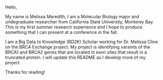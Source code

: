 Hello,

My name is Melissa Meredith, I am a Molecular Biology major and undegraduate researcher from California State University, Monterey Bay. This is my first summer research experience and I hope to produce something that I can present at a conference in the fall. 

I am a Big Data to Knowledge (BD2K) Scholar working for Dr. Melissa Cline on the BRCA Exchange project. My project is identifying varaints of the BRCA1 and BRCA2 genes that are located in exon sites that result in a truncated protein. I will update this README as I develop more of my project. 

Thanks for reading!
